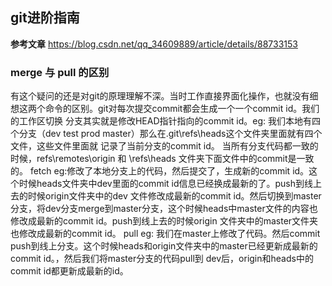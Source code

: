 ## git进阶指南
**参考文章**
https://blog.csdn.net/qq_34609889/article/details/88733153
### merge 与 pull 的区别
有这个疑问的还是对git的原理理解不深。当时工作直接界面化操作，也就没有细想这两个命令的区别。git对每次提交commit都会生成一个一个commit id。我们的工作区切换
分支其实就是修改HEAD指针指向的commit id。eg: 我们本地有四个分支（dev test prod master）那么在.git\refs\heads这个文件夹里面就有四个文件，这些文件里面就
记录了当前分支的commit id。
当所有分支代码都一致的时候，refs\remotes\origin 和 \refs\heads 文件夹下面文件中的commit是一致的。
fetch eg:修改了本地分支上的代码，然后提交了，生成新的commit id。这个时候heads文件夹中dev里面的commit id信息已经换成最新的了。push到线上去的时候origin文件夹中的dev
文件修改成最新的commit id。然后切换到master分支，将dev分支merge到master分支，这个时候heads中master文件的内容也修改成最新的commit id。push到线上去的时候origin
文件夹中的master文件夹也修改成最新的commit id。
pull eg: 我们在master上修改了代码。然后commit push到线上分支。这个时候heads和origin文件夹中的master已经更新成最新的commit id。，然后我们将master分支的代码pull到
dev后，origin和heads中的commit id都更新成最新的id。
    


### 